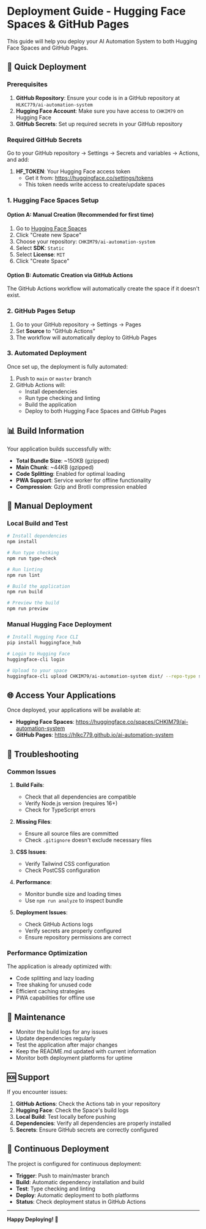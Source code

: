 # Deployment Guide - Hugging Face Spaces & GitHub Pages

This guide will help you deploy your AI Automation System to both Hugging Face Spaces and GitHub Pages.

## 🚀 Quick Deployment

### Prerequisites

1. **GitHub Repository**: Ensure your code is in a GitHub repository at `HLKC779/ai-automation-system`
2. **Hugging Face Account**: Make sure you have access to `CHKIM79` on Hugging Face
3. **GitHub Secrets**: Set up required secrets in your GitHub repository

### Required GitHub Secrets

Go to your GitHub repository → Settings → Secrets and variables → Actions, and add:

1. **HF_TOKEN**: Your Hugging Face access token
   - Get it from: https://huggingface.co/settings/tokens
   - This token needs write access to create/update spaces

### 1. Hugging Face Spaces Setup

#### Option A: Manual Creation (Recommended for first time)
1. Go to [Hugging Face Spaces](https://huggingface.co/spaces)
2. Click "Create new Space"
3. Choose your repository: `CHKIM79/ai-automation-system`
4. Select **SDK**: `Static`
5. Select **License**: `MIT`
6. Click "Create Space"

#### Option B: Automatic Creation via GitHub Actions
The GitHub Actions workflow will automatically create the space if it doesn't exist.

### 2. GitHub Pages Setup

1. Go to your GitHub repository → Settings → Pages
2. Set **Source** to "GitHub Actions"
3. The workflow will automatically deploy to GitHub Pages

### 3. Automated Deployment

Once set up, the deployment is fully automated:

1. Push to `main` or `master` branch
2. GitHub Actions will:
   - Install dependencies
   - Run type checking and linting
   - Build the application
   - Deploy to both Hugging Face Spaces and GitHub Pages

## 📊 Build Information

Your application builds successfully with:
- **Total Bundle Size**: ~150KB (gzipped)
- **Main Chunk**: ~44KB (gzipped)
- **Code Splitting**: Enabled for optimal loading
- **PWA Support**: Service worker for offline functionality
- **Compression**: Gzip and Brotli compression enabled

## 🔧 Manual Deployment

### Local Build and Test

```bash
# Install dependencies
npm install

# Run type checking
npm run type-check

# Run linting
npm run lint

# Build the application
npm run build

# Preview the build
npm run preview
```

### Manual Hugging Face Deployment

```bash
# Install Hugging Face CLI
pip install huggingface_hub

# Login to Hugging Face
huggingface-cli login

# Upload to your space
huggingface-cli upload CHKIM79/ai-automation-system dist/ --repo-type space
```

## 🌐 Access Your Applications

Once deployed, your applications will be available at:

- **Hugging Face Spaces**: https://huggingface.co/spaces/CHKIM79/ai-automation-system
- **GitHub Pages**: https://hlkc779.github.io/ai-automation-system

## 🔧 Troubleshooting

### Common Issues

1. **Build Fails**: 
   - Check that all dependencies are compatible
   - Verify Node.js version (requires 16+)
   - Check for TypeScript errors

2. **Missing Files**: 
   - Ensure all source files are committed
   - Check `.gitignore` doesn't exclude necessary files

3. **CSS Issues**: 
   - Verify Tailwind CSS configuration
   - Check PostCSS configuration

4. **Performance**: 
   - Monitor bundle size and loading times
   - Use `npm run analyze` to inspect bundle

5. **Deployment Issues**:
   - Check GitHub Actions logs
   - Verify secrets are properly configured
   - Ensure repository permissions are correct

### Performance Optimization

The application is already optimized with:
- Code splitting and lazy loading
- Tree shaking for unused code
- Efficient caching strategies
- PWA capabilities for offline use

## 📝 Maintenance

- Monitor the build logs for any issues
- Update dependencies regularly
- Test the application after major changes
- Keep the README.md updated with current information
- Monitor both deployment platforms for uptime

## 🆘 Support

If you encounter issues:

1. **GitHub Actions**: Check the Actions tab in your repository
2. **Hugging Face**: Check the Space's build logs
3. **Local Build**: Test locally before pushing
4. **Dependencies**: Verify all dependencies are properly installed
5. **Secrets**: Ensure GitHub secrets are correctly configured

## 🔄 Continuous Deployment

The project is configured for continuous deployment:

- **Trigger**: Push to main/master branch
- **Build**: Automatic dependency installation and build
- **Test**: Type checking and linting
- **Deploy**: Automatic deployment to both platforms
- **Status**: Check deployment status in GitHub Actions

---

**Happy Deploying! 🎉**